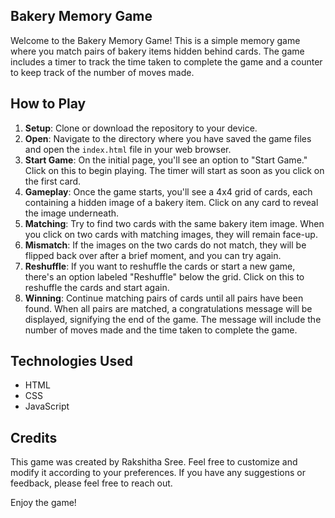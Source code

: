## Bakery Memory Game

Welcome to the Bakery Memory Game! This is a simple memory game where you match pairs of bakery items hidden behind cards. 
The game includes a timer to track the time taken to complete the game and a counter to keep track of the number of moves made.

## How to Play

1. **Setup**: Clone or download the repository to your device.
2. **Open**: Navigate to the directory where you have saved the game files and open the `index.html` file in your web browser.
3. **Start Game**: On the initial page, you'll see an option to "Start Game." Click on this to begin playing. The timer will start as soon as you click on the first card.
4. **Gameplay**: Once the game starts, you'll see a 4x4 grid of cards, each containing a hidden image of a bakery item. Click on any card to reveal the image underneath.
5. **Matching**: Try to find two cards with the same bakery item image. When you click on two cards with matching images, they will remain face-up.
6. **Mismatch**: If the images on the two cards do not match, they will be flipped back over after a brief moment, and you can try again.
7. **Reshuffle**: If you want to reshuffle the cards or start a new game, there's an option labeled "Reshuffle" below the grid. Click on this to reshuffle the cards and start again.
8. **Winning**: Continue matching pairs of cards until all pairs have been found. When all pairs are matched, a congratulations message will be displayed, signifying the end of the game.
                The message will include the number of moves made and the time taken to complete the game.

## Technologies Used

- HTML
- CSS
- JavaScript

## Credits

This game was created by Rakshitha Sree. Feel free to customize and modify it according to your preferences. If you have any suggestions or feedback, please feel free to reach out.


Enjoy the game!
